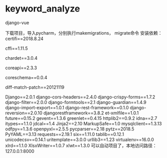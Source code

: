 # keyword_analyze
django-vue

下载项目，导入pycharm，分别执行makemigrations， migrate命令
安装依赖：
certifi==2018.8.24

cffi==1.11.5

chardet==3.0.4

coreapi==2.3.3

coreschema==0.0.4

diff-match-patch==20121119

Django==2.0.1
django-cors-headers==2.4.0
django-crispy-forms==1.7.2
django-filter==2.0.0
django-formtools==2.1
django-guardian==1.4.9
django-import-export==1.0.1
django-rest-framework==0.1.0
django-reversion==2.0.10
djangorestframework==3.8.2
et-xmlfile==1.0.1
future==0.15.2
gevent==1.3.6
greenlet==0.4.15
httplib2==0.9.2
idna==2.7
itypes==1.1.0
jdcal==1.4
Jinja2==2.10
MarkupSafe==1.0
mysqlclient==1.3.13
odfpy==1.3.6
openpyxl==2.5.5
pycparser==2.18
pytz==2018.5
PyYAML==3.13
requests==2.19.1
six==1.11.0
tablib==0.12.1
unicodecsv==0.14.1
uritemplate==3.0.0
urllib3==1.23
virtualenv==16.0.0
xlrd==1.1.0
XlsxWriter==1.0.7
xlwt==1.3.0
可以自动项目了，本地访问路径：127.0.0.1:8000

